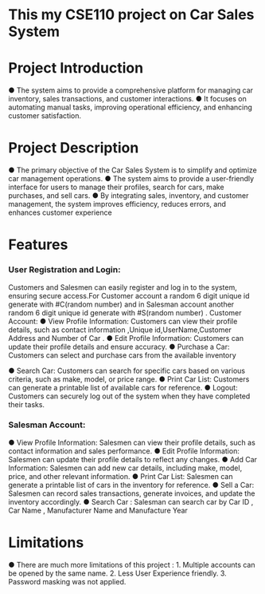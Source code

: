 <h1><b>This my CSE110 project on Car Sales System </b></h1>
<h1>
Project Introduction</h1>
● The system aims to provide a comprehensive platform for
managing car inventory, sales transactions, and customer
interactions.
● It focuses on automating manual tasks, improving operational
efficiency, and enhancing customer satisfaction.

<h1>Project Description</h1>
● The primary objective of the Car Sales System is to simplify and
optimize car management operations.
● The system aims to provide a user-friendly interface for users to
manage their profiles, search for cars, make purchases, and sell
cars.
● By integrating sales, inventory, and customer management, the
system improves efficiency, reduces errors, and enhances
customer experience

<h1>Features </h1>
<h3> User Registration and Login:</h3> 
Customers and Salesmen can easily register and log in to the system, ensuring secure access.For
Customer account a random 6 digit unique id generate with
#C(random number) and in Salesman account another random 6 digit
unique id generate with #S(random number) .
Customer Account:
● View Profile Information: Customers can view their profile details,
such as contact information ,Unique id,UserName,Customer Address
and Number of Car .
● Edit Profile Information: Customers can update their profile details
and ensure accuracy.
● Purchase a Car: Customers can select and purchase cars from the
available inventory

● Search Car: Customers can search for specific cars based on various
criteria, such as make, model, or price range.
● Print Car List: Customers can generate a printable list of available
cars for reference.
● Logout: Customers can securely log out of the system when they
have completed their tasks.
<h3>
Salesman Account:</h3>
● View Profile Information: Salesmen can view their profile details, such
as contact information and sales performance.
● Edit Profile Information: Salesmen can update their profile details to
reflect any changes.
● Add Car Information: Salesmen can add new car details, including
make, model, price, and other relevant information.
● Print Car List: Salesmen can generate a printable list of cars in the
inventory for reference.
● Sell a Car: Salesmen can record sales transactions, generate invoices,
and update the inventory accordingly.
● Search Car : Salesman can search car by Car ID , Car Name ,
Manufacturer Name and Manufacture Year


<h1>Limitations</h1>
● There are much more limitations of this project :
1. Multiple accounts can be opened by the same name.
2. Less User Experience friendly.
3. Password masking was not applied.
